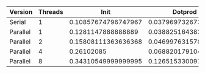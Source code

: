 | Version  | Threads |         Init        |       Dotprod       |         User        |         Sys         |       Elapsed       |      Speedup       |      Efficiency     |
|----------|---------|---------------------|---------------------|---------------------|---------------------|---------------------|--------------------|---------------------|
|  Serial  |    1    | 0.10857674796747967 | 0.03796973267326733 | 0.08651428571428571 | 0.06952830188679246 |  0.1551978021978022 |        1.0         |         1.0         |
| Parallel |    1    |  0.1281147888888889 | 0.03882516438356164 | 0.10742105263157893 |  0.0672127659574468 |  0.1754081632653061 | 0.8847809549380231 |  0.8847809549380231 |
| Parallel |    2    | 0.15808111363636368 | 0.04699763157894738 | 0.13940776699029125 | 0.08766666666666663 | 0.11397368421052635 | 1.3616985646540016 |  0.6808492823270008 |
| Parallel |    4    |      0.26102085     |  0.0688201791044776 |  0.2615882352941177 | 0.12017821782178217 | 0.09545882352941173 | 1.6258088719266934 | 0.40645221798167336 |
| Parallel |    8    | 0.34310549999999995 | 0.12651533009708738 | 0.43645762711864405 |        0.1734       | 0.07805555555555554 | 1.9882992452387471 |  0.2485374056548434 |